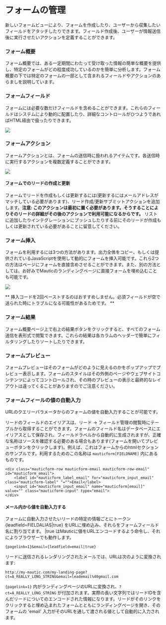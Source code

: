 # フォームの管理

新しいフォームビューにより、フォームを作成したり、ユーザーから収集したいフィールドをアタッチしたりできます。フィールド作成後、ユーザーが情報送信後に実行させたいアクションを定義することができます。

### フォーム概要

フォーム概要では、ある一定期間にわたって受け取った情報の簡単な概要を提供し、特定のフォームがどの程度成功しているのかを簡単に分析します。フォーム概要の下では特定のフォームの一部として含まれるフィールドやアクションのあらましを説明しています。

### フォームフィールド

フォームには必要な数だけフィールドを含めることができます。これらのフィールドはシステムにより動的に配置したり、詳細なコントロールがひつようであればHTML経由で扱ったりできます。

![](http://drop.dbh.li/image/2a1P1b1F3y2w/Image%202014-11-17%20at%204.16.40%20PM.png)

### フォームアクション

フォームアクションとは、フォームの送信時に扱われるアイテムです。各送信時に実行するアクションを複数定義することができます。

![](http://drop.dbh.li/image/3o2r2g2s2D1C/Image%202014-11-17%20at%204.23.16%20PM.png)

#### フォームでのリードの作成と更新 ####

フォームでリードを作成もしくは更新するには(更新するにはメールアドレスがマッチしている必要があります)、リード作成/更新サブミットアクションを追加します。**注意: このアクションは最初に置く必要があります。そうすることによりそのリードの詳細がその後のアクションで利用可能になるからです。** リストに追加したりインテグレーションにプッシュしたりする前にそのリードが作成もしくは更新されている必要があることに留意してください。

### フォーム挿入

フォームを利用するには3つの方法があります。出力全体をコピー、もしくは提供されているJavaScriptを使用して動的にフォームを挿入可能です。これら2つの方法はページにフォームを直接含めさせることができます。また、別の方法としては、お好みでMauticのランディングページに直接フォームを埋め込むことも可能です。

![](http://drop.dbh.li/image/2M1q3T2T0Z0u/Image%202014-11-17%20at%204.20.56%20PM.png)

** 挿入コードを2回ペーストするのはおすすめしません。必須フィールドが空で送られた時にトラブルになる可能性があるためです。 **

### フォーム結果

フォーム概要ページ上で右上の結果ボタンをクリックすると、すべてのフォーム送信を表形式で閲覧できます。これらの結果は各カラムのヘッダーで簡単にフィルタリングしたりソートしたりできます。

### フォームプレビュー

フォームプレビューはそのフォームがどのように見えるのかをポップアップでプレビュー表示します。フォームのスタイルはその外側のページやウェブサイトコンテンツによってコントロールされ、その時のプレビューの表示と最終的なレイアウトは違ってくることがありますのでご注意ください。

### フォームフィールの値の自動入力

URLのクエリーパラメータからのフォームの値を自動入力することが可能です。

リードのフィールドのエイリアスは、リード -> フィールド管理の閲覧時にテーブルから取得することができます。フォームのフィールド名はデータベースにエイリアスとして保存され、フィールドラベルから自動的に生成されますが、正確な名称はソースを確認する必要のある場合もあります(フォームを開いてプレビューボタンをクリックします)。例えば、これはフォームからのhtmlセクションのサンプルです。利用するためのこの名称は `mauticform[FIELDNAME]` 内にあるものです。

```
<div class="mauticform-row mauticform-email mauticform-row-email" id="mauticform_email">
    <label id="mauticform_label_email" for="mauticform_input_email" class="mauticform-label" "="">Email</label>
    <input id="mauticform_input_email" name="mauticform[email]" value="" class="mauticform-input" type="email">
</div>
```

#### メール内から値を自動入力する

フォームに自動入力させたいリードの特定の情報ごとにトークン {leadfield=FIELDALIAS|true} をURLに埋め込み、それらをフォームフィールド名に割り当てます。 |true はMauticに値をURLエンコードするよう命令し、それによりブラウザーでも動作します。
```
{pagelink=1}&email={leadfield=email|true}
```
リードに送信されるレンダリングされたメールでは、URLは次のように変換されます:
```
http://my-mautic.com/my-landing-page?ct=A_REALLY_LONG_STRING&email=leademail%40gmail.com
```
 `{pagelink=1}` 内がランディングページのURLに変換され、`?ct=A_REALLY_LONG_STRING` が付加されます。実際の長い文字列ではリードIDを含んだリードについてのエンコードされた情報になります。リードがそのリンクをクリックすると埋め込まれたフォームとともにランディングページを開き、そのフォームの 'email' 入力がそのURLを通して渡される値として自動的に入力されます。
